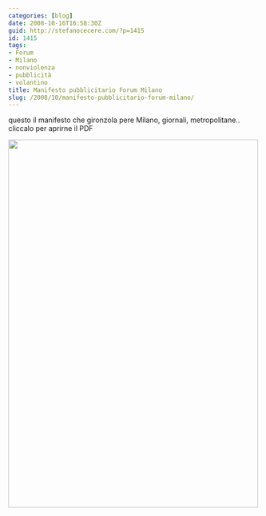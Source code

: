 ```yaml
---
categories: [blog]
date: 2008-10-16T16:58:30Z
guid: http://stefanocecere.com/?p=1415
id: 1415
tags:
- Forum
- Milano
- nonviolenza
- pubblicità
- volantino
title: Manifesto pubblicitario Forum Milano
slug: /2008/10/manifesto-pubblicitario-forum-milano/
---
```


questo il manifesto che gironzola pere Milano, giornali, metropolitane.. cliccalo per aprirne il PDF
  
[<img class="aligncenter size-full wp-image-1417" title="manifesto_forum_milano" src="http://stefanocecere.com/wp-content/uploads/sites/3/2008/10/manifesto_forum_milano.jpg" alt="" width="500" height="737" srcset="http://stefanocecere.com/wp-content/uploads/sites/3/2008/10/manifesto_forum_milano.jpg 500w, http://stefanocecere.com/wp-content/uploads/sites/3/2008/10/manifesto_forum_milano-204x300.jpg 204w" sizes="(max-width: 500px) 100vw, 500px" />](http://stefanocecere.com/wp-content/uploads/sites/3/2008/10/manifesto_forum_milano_20081016.pdf)